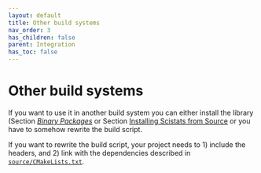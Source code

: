 ```yaml
---
layout: default
title: Other build systems
nav_order: 3
has_children: false
parent: Integration
has_toc: false
---
```

# Other build systems

If you want to use it in another build system you can either install the library (Section [*Binary Packages*](#binary-packages) or Section [Installing Scistats from Source](build-from-source/installing-scistats-from-source.md) or you have to somehow rewrite the build script.

If you want to rewrite the build script, your project needs to 1) include the headers, and 2) link with the dependencies described in [`source/CMakeLists.txt`](https://github.com/alandefreitas/scistats/blob/master/source/CMakeLists.txt).




<!-- Generated with mdsplit: https://github.com/alandefreitas/mdsplit -->
